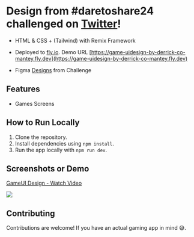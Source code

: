 # Design from #daretoshare24 challenged on [Twitter](https://x.com/uxderrick/status/1745841051825258846?s=20)!

- HTML & CSS + (Tailwind) with Remix Framework

- Deployed to [fly.io](https://fly.io). Demo URL [https://game-uidesign-by-derrick-co-mantey.fly.dev](https://game-uidesign-by-derrick-co-mantey.fly.dev)

- Figma [Designs](https://twitter.com/sirmike_dev/status/1745850424194711761?t=3H35z2mzmIST37YA5QNWfA&s=19) from Challenge

## Features

- Games Screens

## How to Run Locally

1. Clone the repository.
2. Install dependencies using `npm install`.
3. Run the app locally with `npm run dev`.

## Screenshots or Demo
<div>
    <a href="https://www.loom.com/share/028e686caabe424ca8a70f4a6a26d663">
      <p>GameUI Design - Watch Video</p>
    </a>
    <a href="https://www.loom.com/share/028e686caabe424ca8a70f4a6a26d663">
      <img style="max-width:300px;" src="https://cdn.loom.com/sessions/thumbnails/028e686caabe424ca8a70f4a6a26d663-with-play.gif">
    </a>
</div>

## Contributing

Contributions are welcome! If you have an actual gaming app in mind 😅.

